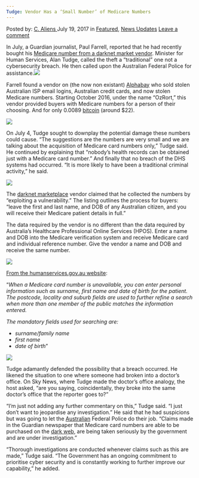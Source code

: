 ```yaml
---
Tudge: Vendor Has a ‘Small Number’ of Medicare Numbers
---
```

<article class="post-listing post-21418 post type-post status-publish format-standard has-post-thumbnail hentry category-deepdot-news category-news-updates tag-medicare tag-number tag-numbers tag-small tag-tudge tag-vendor">
    <div class="post-inner">
    <p class="post-meta">
    <span>Posted by: <a href="https://www.deepdotweb.com/author/caliens/" title="">C. Aliens </a></span>
    <span>July 19, 2017</span>
    <span>in <a href="https://www.deepdotweb.com/category/deepdot-news/" rel="category tag">Featured</a>, <a href="https://www.deepdotweb.com/category/news-updates/" rel="category tag">News Updates</a></span>
    <span><a href="https://www.deepdotweb.com/2017/07/19/tudge-vendor-small-number-medicare-numbers-2/#respond">Leave a comment</a></span>
    </p>
    <div class="clear"></div>
    <div class="entry">
    <p>In July, a Guardian journalist, Paul Farrell, reported that he had recently bought his <a href="https://www.theguardian.com/australia-news/2017/jul/06/medicare-data-breach-tax-office-suspends-cards-as-id-before-u-turn">Medicare number from a darknet market vendor</a>. Minister for Human Services, Alan Tudge, called the theft a “traditional” one not a cybersecurity breach. He then called upon the Australian Federal Police for assistance.<img class="wp-image-21425 aligncenter" src="https://www.deepdotweb.com/wp-content/uploads/2017/07/.jpeg" /></p>
    <p>Farrell found a vendor on (the now non existant) <a href="http://www.deepdotweb.com/marketplace-directory/listing/alphabay/">Alphabay</a> who sold stolen Australian ISP email logins, Australian credit cards, and now stolen Medicare numbers. Starting October 2016, under the name “OzRort,” this vendor provided buyers with Medicare numbers for a person of their choosing. And for only 0.0089 <a href="https://www.deepdotweb.com/tag/bitcoin/">bitcoin</a> (around $22).</p>
    <p><img class="wp-image-21426" src="https://www.deepdotweb.com/wp-content/uploads/2017/07/word-image-101.jpeg" srcset="https://www.deepdotweb.com/wp-content/uploads/2017/07/word-image-101.jpeg 800w, https://www.deepdotweb.com/wp-content/uploads/2017/07/word-image-101-300x200.jpeg 300w, https://www.deepdotweb.com/wp-content/uploads/2017/07/word-image-101-290x195.jpeg 290w" sizes="(max-width: 800px) 100vw, 800px" /></p>
    <p>On July 4, Tudge sought to downplay the potential damage these numbers could cause. &#8220;The suggestions are the numbers are very small and we are talking about the acquisition of Medicare card numbers only,&#8221; Tudge said. He continued by explaining that &#8220;nobody&#8217;s health records can be obtained just with a Medicare card number.” And finally that no breach of the DHS systems had occurred. &#8220;It is more likely to have been a traditional criminal activity,&#8221; he said.</p>
    <p><img class="wp-image-21427" src="https://www.deepdotweb.com/wp-content/uploads/2017/07/word-image-102.jpeg" srcset="https://www.deepdotweb.com/wp-content/uploads/2017/07/word-image-102.jpeg 800w, https://www.deepdotweb.com/wp-content/uploads/2017/07/word-image-102-300x198.jpeg 300w" sizes="(max-width: 800px) 100vw, 800px" /></p>
    <p>The <a href="https://www.deepdotweb.com/2013/10/28/updated-llist-of-hidden-marketplaces-tor-i2p/">darknet marketplace</a> vendor claimed that he collected the numbers by “exploiting a vulnerability.” The listing outlines the process for buyers: “leave the first and last name, and DOB of any Australian citizen, and you will receive their Medicare patient details in full.”</p>
    <p>The data required by the vendor is no different than the data required by Australia&#8217;s Healthcare Professional Online Services (HPOS). Enter a name and DOB into the Medicare verification system and receive Medicare card and individual reference number. Give the vendor a name and DOB and receive the same number.</p>
    <p><img class="wp-image-21428" src="https://www.deepdotweb.com/wp-content/uploads/2017/07/word-image-103.jpeg" srcset="https://www.deepdotweb.com/wp-content/uploads/2017/07/word-image-103.jpeg 800w, https://www.deepdotweb.com/wp-content/uploads/2017/07/word-image-103-300x140.jpeg 300w" sizes="(max-width: 800px) 100vw, 800px" /></p>
    <p><a href="https://www.humanservices.gov.au/health-professionals/enablers/find-patient-using-hpos">From the humanservices.gov.au website</a>:</p>
    <p>“<em>When a Medicare card number is unavailable, you can enter personal information such as surname, first name and date of birth for the patient. The postcode, locality and suburb fields are used to further refine a search when more than one member of the public matches the information entered.</em></p>
    <p><em>The mandatory fields used for searching are: </em></p>
    <ul>
    <li><em>surname/family name</em></li>
    <li><em>first name</em></li>
    <li><em>date of birth</em>”</li>
    </ul>
    <p><img class="wp-image-21429" src="https://www.deepdotweb.com/wp-content/uploads/2017/07/word-image-104.jpeg" srcset="https://www.deepdotweb.com/wp-content/uploads/2017/07/word-image-104.jpeg 800w, https://www.deepdotweb.com/wp-content/uploads/2017/07/word-image-104-300x156.jpeg 300w" sizes="(max-width: 800px) 100vw, 800px" /></p>
    <p>Tudge adamantly defended the possibility that a breach occurred. He likened the situation to one where someone had broken into a doctor&#8217;s office. On Sky News, where Tudge made the doctor&#8217;s office analogy, the host asked, &#8220;are you saying, coincidentally, they broke into the same doctor&#8217;s office that the reporter goes to?&#8221;</p>
    <p>&#8220;I&#8217;m just not adding any further commentary on this,” Tudge said. &#8220;I just don&#8217;t want to jeopardise any investigation.&#8221; He said that he had suspicions but was going to let the <a href="https://www.deepdotweb.com/tag/australia/">Australian</a> Federal Police do their job. “Claims made in the Guardian newspaper that Medicare card numbers are able to be purchased on the <a href="https://www.deepdotweb.com/tag/darknet/">dark web</a>, are being taken seriously by the government and are under investigation.”</p>
    <p>“Thorough investigations are conducted whenever claims such as this are made,” Tudge said. “The Government has an ongoing commitment to prioritise cyber security and is constantly working to further improve our capability,” he added.</p>
    </div>
    <span style="display:none"><a href="https://www.deepdotweb.com/tag/medicare/" rel="tag">medicare</a> <a href="https://www.deepdotweb.com/tag/number/" rel="tag">number</a> <a href="https://www.deepdotweb.com/tag/numbers/" rel="tag">numbers</a> <a href="https://www.deepdotweb.com/tag/small/" rel="tag">small</a> <a href="https://www.deepdotweb.com/tag/tudge/" rel="tag">tudge</a> <a href="https://www.deepdotweb.com/tag/vendor/" rel="tag">vendor</a></span> <span style="display:none" class="updated">2017-07-19</span>
    <div style="display:none" class="vcard author" itemprop="author" itemscope itemtype="http://schema.org/Person"><strong class="fn" itemprop="name"><a href="https://www.deepdotweb.com/author/caliens/" title="Posts by C. Aliens" rel="author">C. Aliens</a></strong></div>
    </div>
</article>

